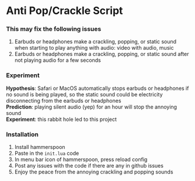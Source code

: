 # Anti Pop/Crackle Script
### This may fix the following issues
1. Earbuds or headphones make a crackling, popping, or static sound when starting to play anything with audio: video with audio, music
2. Earbuds or headphones make a crackling, popping, or static sound after not playing audio for a few seconds    

### Experiment
**Hypothesis**: Safari or MacOS automatically stops earbuds or headphones if no sound is being played, so the static sound could be electricity disconnecting from the earbuds or headphones    
**Prediction**: playing silent audio (yep) for an hour will stop the annoying sound     
**Experiment**: this rabbit hole led to this project    

### Installation
1. Install hammerspoon
2. Paste in the `init.lua` code 
3. In menu bar icon of hammerspoon, press reload config
4. Post any issues with the code if there are any in github issues
5. Enjoy the peace from the annoying crackling and popping sounds 
